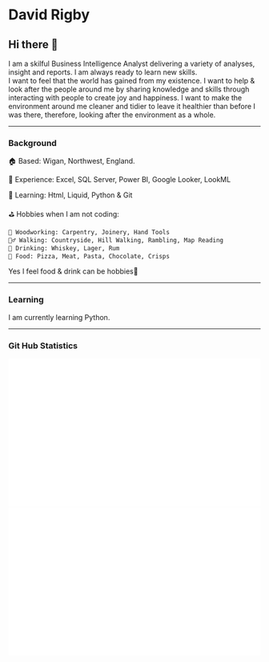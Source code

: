 # David Rigby

## Hi there :wave:

I am a skilful Business Intelligence Analyst delivering a variety of analyses, insight and reports.  I am always ready to learn new skills.  
I want to feel that the world has gained from my existence. I want to help & look after the people around me by sharing knowledge and skills through interacting with people to create joy and happiness. I want to make the environment around me cleaner and tidier to leave it healthier than before I was there, therefore, looking after the environment as a whole.

---

### Background

🏠  Based: Wigan, Northwest, England.

💼 Experience: Excel, SQL Server, Power BI, Google Looker, LookML

📖 Learning: Html, Liquid, Python & Git

⛳  Hobbies when I am not coding:  
  
    🌲 Woodworking: Carpentry, Joinery, Hand Tools  
    🚶‍♂️ Walking: Countryside, Hill Walking, Rambling, Map Reading  
    🍺 Drinking: Whiskey, Lager, Rum  
    🍕 Food: Pizza, Meat, Pasta, Chocolate, Crisps  

Yes I feel food & drink can be hobbies🙂

---

### Learning

I am currently learning Python.  

---

### Git Hub Statistics

![](https://raw.githubusercontent.com/riggers1812/github-stats/master/generated/overview.svg#gh-dark-mode-only)
![](https://raw.githubusercontent.com/riggers1812/github-stats/master/generated/languages.svg#gh-dark-mode-only)


<!--
[![Anurag's GitHub stats](https://github-readme-stats.vercel.app/api?username=Riggers1812&count_private=true&show_icons=true&theme=tokyonight)](https://github.com/anuraghazra/github-readme-stats)


**Riggers1812/Riggers1812** is a ✨ _special_ ✨ repository because its `README.md` (this file) appears on your GitHub profile.

Here are some ideas to get you started:

- 🔭 I’m currently working on ...
- 🌱 I’m currently learning ...
- 👯 I’m looking to collaborate on ...
- 🤔 I’m looking for help with ...
- 💬 Ask me about ...
- 📫 How to reach me: ...
- 😄 Pronouns: ...
- ⚡ Fun fact: ...
-->
